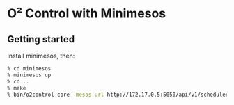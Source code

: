 # O² Control with Minimesos

## Getting started
Install minimesos, then:
```bash
% cd minimesos
% minimesos up
% cd ..
% make
% bin/o2control-core -mesos.url http://172.17.0.5:5050/api/v1/scheduler -executor.binary bin/o2control-executor -verbose
```